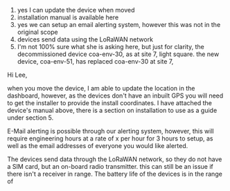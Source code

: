 1. yes I can update the device when moved
2. installation manual is available here
3. yes we can setup an email alerting system, however this was not in the original scope
4. devices send data using the LoRaWAN network
5. I'm not 100% sure what she is asking here, but just for clarity, the decommissioned device coa-env-30, as at site 7, light square. the new device, coa-env-51, has replaced coa-env-30 at site 7,  

Hi Lee,

when you move the device, I am able to update the location in the dashboard, however, as the devices don't have an inbuilt GPS you will need to get the installer to provide the install coordinates. I have attached the device's manual above, there is a section on installation to use as a guide under section 5.

E-Mail alerting is possible through our alerting system, however, this will require engineering hours at a rate of x per hour for 3 hours to setup, as well as the email addresses of everyone you would like alerted.

The devices send data through the LoRaWAN network, so they do not have a SIM card, but an on-board radio transmitter.  this can still be an issue if there isn't a receiver in range. The battery life of the devices is in the range of 